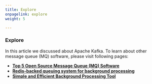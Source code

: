 ```yaml
---
title: Explore
onpagelink: explore
weight: 5

---
```


### **Explore**

In this article we discussed about Apache Kafka. To learn about other message queue (MQ) software, please visit following pages:

*   **[Top 5 Open Source Message Queue (MQ) Software](https://blog.containerize.com/2021/07/09/top-5-open-source-message-queue-software-in-2021/)**
*   **[Redis-backed queuing system for background processing](https://products.containerize.com/message-queue-software/resque/)**
*   **[Simple and Efficient Background Processing Tool](https://products.containerize.com/message-queue-software/sidekiq/)**

